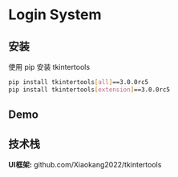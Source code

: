
# Login System




## 安装

使用 pip 安装 tkintertools

```bash
pip install tkintertools[all]==3.0.0rc5
pip install tkintertools[extension]==3.0.0rc5
```
    

## Demo





## 技术栈

**UI框架:** github.com/Xiaokang2022/tkintertools


